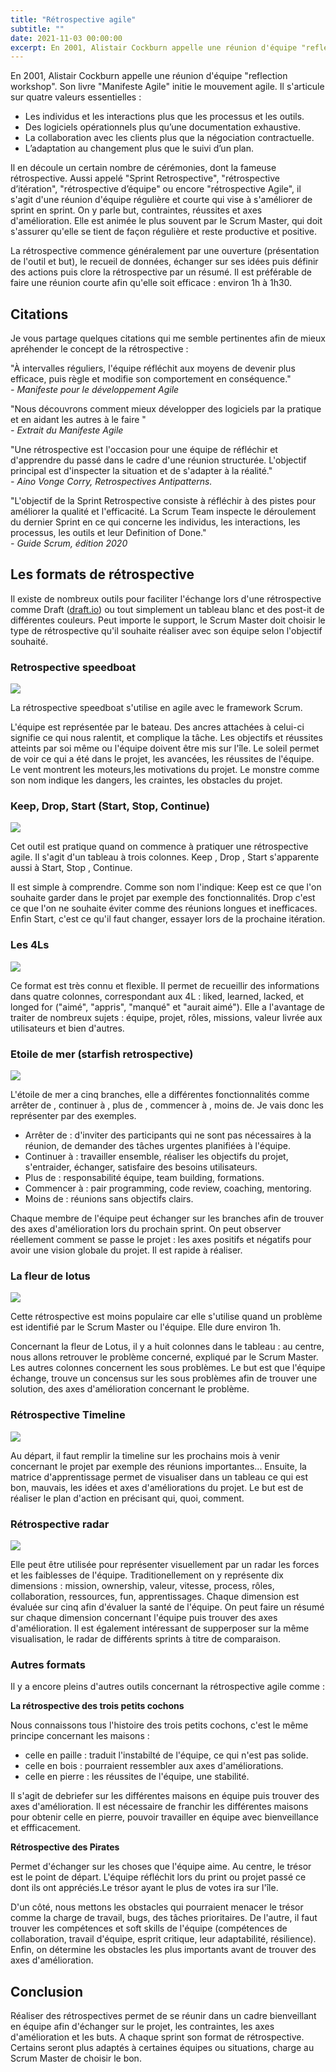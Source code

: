 ```yaml
---
title: "Rétrospective agile"
subtitle: ""
date: 2021-11-03 00:00:00
excerpt: En 2001, Alistair Cockburn appelle une réunion d'équipe "reflection workshop". Son livre "Manifeste Agile" initie le mouvement agile. Il s'articule sur quatre valeurs essentielles...
---
```


En 2001, Alistair Cockburn appelle une réunion d'équipe "reflection workshop". Son livre "Manifeste Agile" initie le mouvement agile. Il s'articule sur quatre valeurs essentielles :

- Les individus et les interactions plus que les processus et les outils.
- Des logiciels opérationnels plus qu’une documentation exhaustive.
- La collaboration avec les clients plus que la négociation contractuelle.
- L’adaptation au changement plus que le suivi d’un plan.

Il en découle un certain nombre de cérémonies, dont la fameuse rétrospective. Aussi appelé "Sprint Retrospective", "rétrospective d’itération", "rétrospective d’équipe" ou encore "rétrospective Agile", il s'agit d'une réunion d'équipe régulière et courte qui vise à s'améliorer de sprint en sprint. On y parle but, contraintes, réussites et axes d'amélioration. Elle est animée le plus souvent par le Scrum Master, qui doit s'assurer qu'elle se tient de façon régulière et reste productive et positive.

La rétrospective commence généralement par une ouverture (présentation de l'outil et but), le recueil de données, échanger sur ses idées puis définir des actions puis clore la rétrospective par un résumé. Il est préférable de faire une réunion courte afin qu'elle soit efficace : environ 1h à 1h30.

## Citations

Je vous partage quelques citations qui me semble pertinentes afin de mieux apréhender le concept de la rétrospective :

"À intervalles réguliers, l'équipe réfléchit aux moyens de devenir plus efficace, puis règle
et modifie son comportement en conséquence."  
_- Manifeste pour le développement Agile_

"Nous découvrons comment mieux développer des logiciels par la pratique et en aidant les autres à le faire "  
_- Extrait du Manifeste Agile_

"Une rétrospective est l'occasion pour une équipe de réfléchir et d'apprendre du passé dans le cadre d'une réunion structurée. L'objectif principal est d'inspecter la situation et de s'adapter à la réalité."  
_- Aino Vonge Corry, Retrospectives Antipatterns._

"L'objectif de la Sprint Retrospective consiste à réfléchir à des pistes pour améliorer la qualité et l'efficacité. La Scrum Team inspecte le déroulement du dernier Sprint en ce qui concerne les individus, les interactions, les processus, les outils et leur Definition of Done."  
_- Guide Scrum, édition 2020_

## Les formats de rétrospective

Il existe de nombreux outils pour faciliter l'échange lors d'une rétrospective comme Draft ([draft.io](https://draft.io)) ou tout simplement un tableau blanc et des post-it de différentes couleurs. Peut importe le support, le Scrum Master doit choisir le type de rétrospective qu'il souhaite réaliser avec son équipe selon l'objectif souhaité.

### Retrospective speedboat

![](/images/posts/2021-11-03-retro-agile/speedboat_agile.jpeg)

La rétrospective speedboat s'utilise en agile avec le framework Scrum.

L'équipe est représentée par le bateau. Des ancres attachées à celui-ci signifie ce qui nous ralentit, et complique la tâche. Les objectifs et réussites atteints par soi même ou l'équipe doivent être mis sur l'île. Le soleil permet de voir ce qui a été dans le projet, les avancées, les réussites de l'équipe. Le vent montrent les moteurs,les motivations du projet.
Le monstre comme son nom indique les dangers, les craintes, les obstacles du projet.

### Keep, Drop, Start (Start, Stop, Continue)

![](/images/posts/2021-11-03-retro-agile/start-stop-continue.jpeg)

Cet outil est pratique quand on commence à pratiquer une rétrospective agile. Il s'agit d'un tableau à trois colonnes. Keep , Drop , Start s'apparente aussi à Start, Stop , Continue.

Il est simple à comprendre. Comme son nom l'indique: Keep est ce que l'on souhaite garder dans le projet par exemple des fonctionnalités. Drop c'est ce que l'on ne souhaite éviter comme des réunions longues et inefficaces. Enfin Start, c'est ce qu'il faut changer, essayer lors de la prochaine itération.

### Les 4Ls

![](/images/posts/2021-11-03-retro-agile/4ls-example.jpeg)

Ce format est très connu et flexible. Il permet de recueillir des informations dans quatre colonnes, correspondant aux 4L : liked, learned, lacked, et longed for ("aimé", "appris", "manqué" et "aurait aimé"). Elle a l'avantage de traiter de nombreux sujets : équipe, projet, rôles, missions, valeur livrée aux utilisateurs et bien d'autres.

### Etoile de mer (starfish retrospective)

![](/images/posts/2021-11-03-retro-agile/starfish-retrospective-powerpoint-template.jpeg)

L'étoile de mer a cinq branches, elle a différentes fonctionnalités comme arrêter de , continuer à , plus de , commencer à , moins de. Je vais donc les représenter par des exemples.

- Arrêter de : d'inviter des participants qui ne sont pas nécessaires à la réunion, de demander des tâches urgentes planifiées à l'équipe.
- Continuer à : travailler ensemble, réaliser les objectifs du projet, s'entraider, échanger, satisfaire des besoins utilisateurs.
- Plus de : responsabilité équipe, team building, formations.
- Commencer à : pair programming, code review, coaching, mentoring.
- Moins de : réunions sans objectifs clairs.

Chaque membre de l'équipe peut échanger sur les branches afin de trouver des axes d'amélioration lors du prochain sprint. On peut observer réellement comment se passe le projet : les axes positifs et négatifs pour avoir une vision globale du projet. Il est rapide à réaliser.

### La fleur de lotus

![](/images/posts/2021-11-03-retro-agile/fleur_de_lotus.png)

Cette rétrospective est moins populaire car elle s'utilise quand un problème est identifié par le Scrum Master ou l'équipe. Elle dure environ 1h.

Concernant la fleur de Lotus, il y a huit colonnes dans le tableau : au centre, nous allons retrouver le problème concerné, expliqué par le Scrum Master. Les autres colonnes concernent les sous problèmes. Le but est que l'équipe échange, trouve un concensus sur les sous problèmes afin de trouver une solution, des axes d'amélioration concernant le problème.

### Rétrospective Timeline

![](/images/posts/2021-11-03-retro-agile/retrospective_timeline.png)

Au départ, il faut remplir la timeline sur les prochains mois à venir concernant le projet par exemple des réunions importantes... Ensuite, la matrice d'apprentissage permet de visualiser dans un tableau ce qui est bon, mauvais, les idées et axes d'améliorations du projet. Le but est de réaliser le plan d'action en précisant qui, quoi, comment.

### Rétrospective radar

![](/images/posts/2021-11-03-retro-agile/retro_radar.png)

Elle peut être utilisée pour représenter visuellement par un radar les forces et les faiblesses de l'équipe. Traditionellement on y représente dix dimensions : mission, ownership, valeur, vitesse, process, rôles, collaboration, ressources, fun, apprentissages. Chaque dimension est évaluée sur cinq afin d'évaluer la santé de l'équipe. On peut faire un résumé sur chaque dimension concernant l'équipe puis trouver des axes d'amélioration. Il est également intéressant de supperposer sur la même visualisation, le radar de différents sprints à titre de comparaison.

### Autres formats

Il y a encore pleins d'autres outils concernant la rétrospective agile comme :

**La rétrospective des trois petits cochons**

Nous connaissons tous l'histoire des trois petits cochons, c'est le même principe concernant les maisons :

- celle en paille : traduit l'instabilté de l'équipe, ce qui n'est pas solide.
- celle en bois : pourraient ressembler aux axes d'améliorations.
- celle en pierre : les réussites de l'équipe, une stabilité.

Il s'agit de debriefer sur les différentes maisons en équipe puis trouver des axes d'amélioration. Il est nécessaire de franchir les différentes maisons pour obtenir celle en pierre, pouvoir travailler en équipe avec bienveillance et effficacement.

**Rétrospective des Pirates**

Permet d'échanger sur les choses que l'équipe aime. Au centre, le trésor est le point de départ. L'équipe réfléchit lors du print ou projet passé ce dont ils ont appréciés.Le trésor ayant le plus de votes ira sur l'île.

D'un côté, nous mettons les obstacles qui pourraient menacer le trésor comme la charge de travail, bugs, des tâches prioritaires. De l'autre, il faut trouver les compétences et soft skills de l'équipe (compétences de collaboration, travail d'équipe, esprit critique, leur adaptabilité, résilience). Enfin, on détermine les obstacles les plus importants avant de trouver des axes d'amélioration.

## Conclusion

Réaliser des rétrospectives permet de se réunir dans un cadre bienveillant en équipe afin d'échanger sur le projet, les contraintes, les axes d'amélioration et les buts. A chaque sprint son format de rétrospective. Certains seront plus adaptés à certaines équipes ou situations, charge au Scrum Master de choisir le bon.
